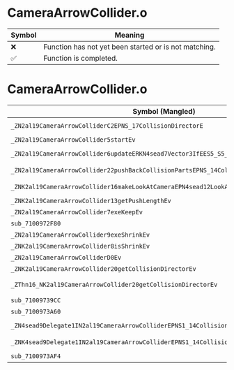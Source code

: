 # CameraArrowCollider.o
| Symbol | Meaning 
| ------------- | ------------- 
| :x: | Function has not yet been started or is not matching. 
| :white_check_mark: | Function is completed. 


# CameraArrowCollider.o
| Symbol (Mangled) | Symbol (Demangled) | Decompiled? |
| ------------- |  ------------- | ------------- |
| `_ZN2al19CameraArrowColliderC2EPNS_17CollisionDirectorE` | `al::CameraArrowCollider::CameraArrowCollider(al::CollisionDirector *)` | :white_check_mark: |
| `_ZN2al19CameraArrowCollider5startEv` | `al::CameraArrowCollider::start(void)` | :white_check_mark: |
| `_ZN2al19CameraArrowCollider6updateERKN4sead7Vector3IfEES5_S5_` | `al::CameraArrowCollider::update(sead::Vector3<float> const&,sead::Vector3<float> const&,sead::Vector3<float> const&)` | :white_check_mark: |
| `_ZN2al19CameraArrowCollider22pushBackCollisionPartsEPNS_14CollisionPartsE` | `al::CameraArrowCollider::pushBackCollisionParts(al::CollisionParts *)` | :white_check_mark: |
| `_ZNK2al19CameraArrowCollider16makeLookAtCameraEPN4sead12LookAtCameraE` | `al::CameraArrowCollider::makeLookAtCamera(sead::LookAtCamera *)const` | :white_check_mark: |
| `_ZNK2al19CameraArrowCollider13getPushLengthEv` | `al::CameraArrowCollider::getPushLength(void)const` | :white_check_mark: |
| `_ZN2al19CameraArrowCollider7exeKeepEv` | `al::CameraArrowCollider::exeKeep(void)` | :white_check_mark: |
| `sub_7100972F80` | `` | :white_check_mark: |
| `_ZN2al19CameraArrowCollider9exeShrinkEv` | `al::CameraArrowCollider::exeShrink(void)` | :white_check_mark: |
| `_ZNK2al19CameraArrowCollider8isShrinkEv` | `al::CameraArrowCollider::isShrink(void)const` | :white_check_mark: |
| `_ZN2al19CameraArrowColliderD0Ev` | `al::CameraArrowCollider::~CameraArrowCollider()` | :white_check_mark: |
| `_ZNK2al19CameraArrowCollider20getCollisionDirectorEv` | `al::CameraArrowCollider::getCollisionDirector(void)const` | :white_check_mark: |
| `_ZThn16_NK2al19CameraArrowCollider20getCollisionDirectorEv` | ``non-virtual thunk to'al::CameraArrowCollider::getCollisionDirector(void)const` | :white_check_mark: |
| `sub_71009739CC` | `` | :white_check_mark: |
| `sub_7100973A60` | `` | :white_check_mark: |
| `_ZN4sead9Delegate1IN2al19CameraArrowColliderEPNS1_14CollisionPartsEE6invokeES4_` | `sead::Delegate1<al::CameraArrowCollider,al::CollisionParts *>::invoke(al::CollisionParts *)` | :white_check_mark: |
| `_ZNK4sead9Delegate1IN2al19CameraArrowColliderEPNS1_14CollisionPartsEE5cloneEPNS_4HeapE` | `sead::Delegate1<al::CameraArrowCollider,al::CollisionParts *>::clone(sead::Heap *)const` | :white_check_mark: |
| `sub_7100973AF4` | `` | :white_check_mark: |
